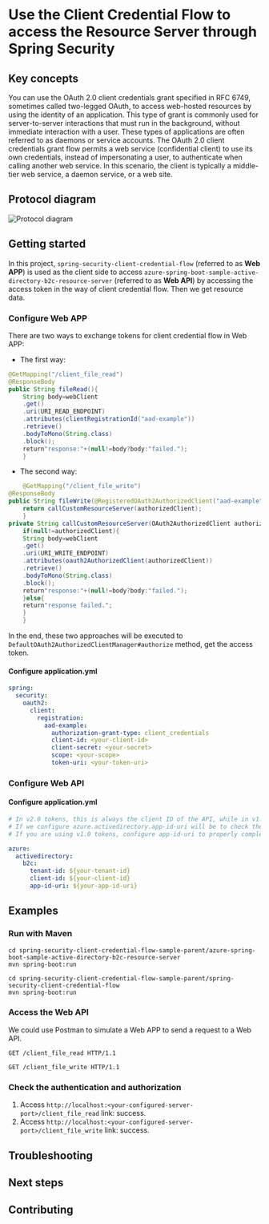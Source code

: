 # Use the Client Credential Flow to access the Resource Server through Spring Security

## Key concepts

You can use the OAuth 2.0 client credentials grant specified in RFC 6749, sometimes called
two-legged OAuth, to access web-hosted resources by using the identity of an application. This type
of grant is commonly used for server-to-server interactions that must run in the background, without
immediate interaction with a user. These types of applications are often referred to as daemons or
service accounts. The OAuth 2.0 client credentials grant flow permits a web service (confidential
client) to use its own credentials, instead of impersonating a user, to authenticate when calling
another web service. In this scenario, the client is typically a middle-tier web service, a daemon
service, or a web site.

## Protocol diagram

![Protocol diagram](https://docs.microsoft.com/zh-cn/azure/active-directory/develop/media/v2-oauth2-client-creds-grant-flow/convergence-scenarios-client-creds.svg)

## Getting started

In this project, `spring-security-client-credential-flow` (referred to as **Web APP**) is used as the
client side to access `azure-spring-boot-sample-active-directory-b2c-resource-server` (referred to
as **Web API**) by accessing the access token in the way of client credential flow. Then we get
resource data.

### Configure Web APP

There are two ways to exchange tokens for client credential flow in Web APP:

- The first way:

```java
@GetMapping("/client_file_read")
@ResponseBody
public String fileRead(){
    String body=webClient
    .get()
    .uri(URI_READ_ENDPOINT)
    .attributes(clientRegistrationId("aad-example"))
    .retrieve()
    .bodyToMono(String.class)
    .block();
    return"response:"+(null!=body?body:"failed.");
    }
```

- The second way:

```java
    @GetMapping("/client_file_write")
@ResponseBody
public String fileWrite(@RegisteredOAuth2AuthorizedClient("aad-example") OAuth2AuthorizedClient authorizedClient){
    return callCustomResourceServer(authorizedClient);
    }
private String callCustomResourceServer(OAuth2AuthorizedClient authorizedClient){
    if(null!=authorizedClient){
    String body=webClient
    .get()
    .uri(URI_WRITE_ENDPOINT)
    .attributes(oauth2AuthorizedClient(authorizedClient))
    .retrieve()
    .bodyToMono(String.class)
    .block();
    return"response:"+(null!=body?body:"failed.");
    }else{
    return"response failed.";
    }
    }
```
In the end, these two approaches will be executed to `DefaultOAuth2AuthorizedClientManager#authorize` method, get the access token.

#### Configure application.yml

```yml
spring:
  security:
    oauth2:
      client:
        registration:
          aad-example:
            authorization-grant-type: client_credentials
            client-id: <your-client-id>
            client-secret: <your-secret>
            scope: <your-scope>
            token-uri: <your-token-uri>
```

### Configure Web API
#### Configure application.yml

```yml
# In v2.0 tokens, this is always the client ID of the API, while in v1.0 tokens it can be the resource URI used in the request.
# If we configure azure.activedirectory.app-id-uri will be to check the audience.
# If you are using v1.0 tokens, configure app-id-uri to properly complete the audience validation.

azure:
  activedirectory:
    b2c:
      tenant-id: ${your-tenant-id}
      client-id: ${your-client-id}
      app-id-uri: ${your-app-id-uri}
```

## Examples

### Run with Maven

```shell
cd spring-security-client-credential-flow-sample-parent/azure-spring-boot-sample-active-directory-b2c-resource-server
mvn spring-boot:run
```

```shell
cd spring-security-client-credential-flow-sample-parent/spring-security-client-credential-flow
mvn spring-boot:run
```

### Access the Web API

We could use Postman to simulate a Web APP to send a request to a Web API.

```http request
GET /client_file_read HTTP/1.1
```

```http request
GET /client_file_write HTTP/1.1
```

### Check the authentication and authorization

1. Access `http://localhost:<your-configured-server-port>/client_file_read` link: success.
2. Access `http://localhost:<your-configured-server-port>/client_file_write` link: success.

## Troubleshooting

## Next steps

## Contributing